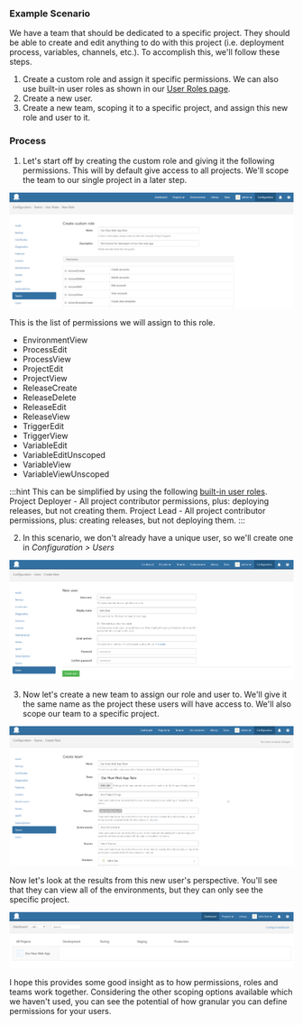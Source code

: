 ### Example Scenario
We have a team that should be dedicated to a specific project. They should be able to create and edit anything to do with this project (i.e. deployment process, variables, channels, etc.). To accomplish this, we'll follow these steps.

1. Create a custom role and assign it specific permissions. We can also use built-in user roles as shown in our [User Roles page](https://octopus.com/docs/administration/managing-users-and-teams/user-roles).
2. Create a new user.
2. Create a new team, scoping it to a specific project, and assign this new role and user to it.

### Process

1. Let's start off by creating the custom role and giving it the following permissions. This will by default give access to all projects. We'll scope the team to our single project in a later step.

![Adding a new role](new_role.png)

This is the list of permissions we will assign to this role.

- EnvironmentView
- ProcessEdit
- ProcessView
- ProjectEdit
- ProjectView
- ReleaseCreate
- ReleaseDelete
- ReleaseEdit
- ReleaseView
- TriggerEdit
- TriggerView
- VariableEdit
- VariableEditUnscoped
- VariableView
- VariableViewUnscoped

:::hint
This can be simplified by using the following [built-in user roles](https://octopus.com/docs/administration/managing-users-and-teams/user-roles).
Project Deployer - All project contributor permissions, plus: deploying releases, but not creating them.
Project Lead - All project contributor permissions, plus: creating releases, but not deploying them.
:::

2. In this scenario, we don't already have a unique user, so we'll create one in *Configuration > Users*

![Adding a new user](new_user.png)

3. Now let's create a new team to assign our role and user to. We'll give it the same name as the project these users will have access to. We'll also scope our team to a specific project.

![Adding a new team](new_team.png)

Now let's look at the results from this new user's perspective. You'll see that they can view all of the environments, but they can only see the specific project.

![Developer's perspective](Developer_dashboard.png)

I hope this provides some good insight as to how permissions, roles and teams work together. Considering the other scoping options available which we haven't used, you can see the potential of how granular you can define permissions for your users.
